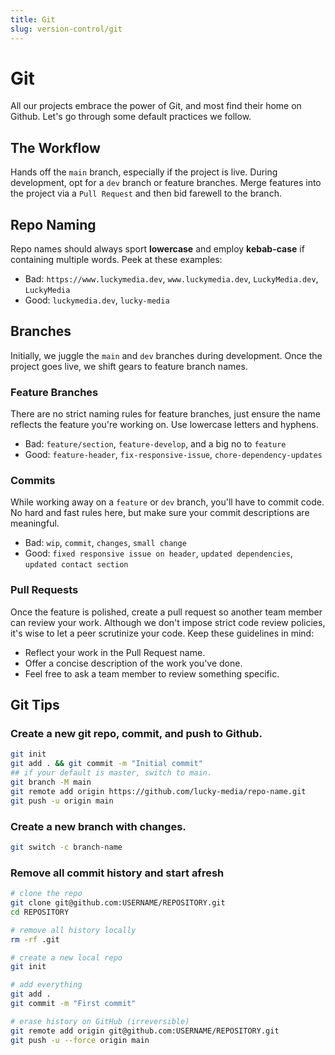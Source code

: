 ```yaml
---
title: Git
slug: version-control/git
---
```


# Git

All our projects embrace the power of Git, and most find their home on Github. Let's go through some default practices we follow.

## The Workflow

Hands off the `main` branch, especially if the project is live. During development, opt for a `dev` branch or feature branches. Merge features into the project via a `Pull Request` and then bid farewell to the branch.

## Repo Naming

Repo names should always sport **lowercase** and employ **kebab-case** if containing multiple words.
Peek at these examples:

- Bad: `https://www.luckymedia.dev`, `www.luckymedia.dev`, `LuckyMedia.dev`, `LuckyMedia`
- Good: `luckymedia.dev`, `lucky-media`

## Branches

Initially, we juggle the `main` and `dev` branches during development. Once the project goes live, we shift gears to feature branch names.

### Feature Branches

There are no strict naming rules for feature branches, just ensure the name reflects the feature you're working on. Use lowercase letters and hyphens.

- Bad: `feature/section`, `feature-develop`, and a big no to `feature`
- Good: `feature-header`, `fix-responsive-issue`, `chore-dependency-updates`

### Commits

While working away on a `feature` or `dev` branch, you'll have to commit code. No hard and fast rules here, but make sure your commit descriptions are meaningful.

- Bad: `wip`, `commit`, `changes`, `small change`
- Good: `fixed responsive issue on header`, `updated dependencies`, `updated contact section`

### Pull Requests

Once the feature is polished, create a pull request so another team member can review your work. Although we don't impose strict code review policies, it's wise to let a peer scrutinize your code. Keep these guidelines in mind:

- Reflect your work in the Pull Request name.
- Offer a concise description of the work you've done.
- Feel free to ask a team member to review something specific.

## Git Tips

### Create a new git repo, commit, and push to Github.

```bash
git init
git add . && git commit -m "Initial commit"
## if your default is master, switch to main.
git branch -M main
git remote add origin https://github.com/lucky-media/repo-name.git
git push -u origin main
```

### Create a new branch with changes.

```bash
git switch -c branch-name
```

### Remove all commit history and start afresh

```bash
# clone the repo
git clone git@github.com:USERNAME/REPOSITORY.git
cd REPOSITORY

# remove all history locally
rm -rf .git

# create a new local repo
git init

# add everything
git add .
git commit -m "First commit"

# erase history on GitHub (irreversible)
git remote add origin git@github.com:USERNAME/REPOSITORY.git
git push -u --force origin main
```
